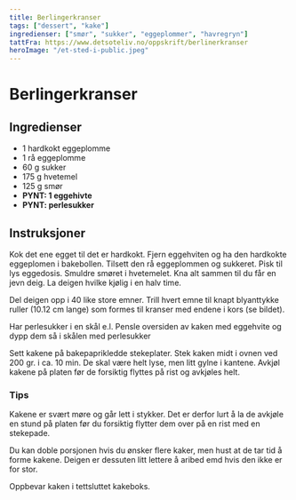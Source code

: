 ```yaml
---
title: Berlingerkranser
tags: ["dessert", "kake"]
ingredienser: ["smør", "sukker", "eggeplommer", "havregryn"]
tattFra: https://www.detsoteliv.no/oppskrift/berlinerkranser
heroImage: "/et-sted-i-public.jpeg"
---
```


# Berlingerkranser

## Ingredienser

- 1 hardkokt eggeplomme
- 1 rå eggeplomme
- 60 g sukker
- 175 g hvetemel
- 125 g smør
- **PYNT: 1 eggehivte**
- **PYNT: perlesukker**

## Instruksjoner

Kok det ene egget til det er hardkokt. Fjern eggehviten og ha den hardkokte eggeplomen i bakebollen. Tilsett den rå eggeplommen og sukkeret. Pisk til lys eggedosis. Smuldre smøret i hvetemelet. Kna alt sammen til du får en jevn deig. La deigen hvilke kjølig i en halv time.

Del deigen opp i 40 like store emner. Trill hvert emne til knapt blyanttykke ruller (10.12 cm lange) som formes til kranser med endene i kors (se bildet).

Har perlesukker i en skål e.l. Pensle oversiden av kaken med eggehvite og dypp dem så i skålen med perlesukker

Sett kakene på bakepaprikledde stekeplater. Stek kaken midt i ovnen ved 200 gr. i ca. 10 min. De skal være helt lyse, men litt gylne i kantene. Avkjøl kakene på platen før de forsiktig flyttes på rist og avkjøles helt.

### Tips

Kakene er svært møre og går lett i stykker. Det er derfor lurt å la de avkjøle en stund på platen før du forsiktig flytter dem over på en rist med en stekepade.

Du kan doble porsjonen hvis du ønsker flere kaker, men hust at de tar tid å forme kakene. Deigen er dessuten litt lettere å aribed emd hvis den ikke er for stor.

Oppbevar kaken i tettsluttet kakeboks.
